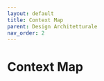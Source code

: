 ```yaml
---
layout: default
title: Context Map
parent: Design Architetturale
nav_order: 2
---
```


# Context Map